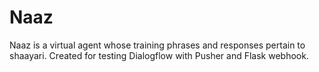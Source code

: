# Naaz
Naaz is a virtual agent whose training phrases and responses pertain to shaayari. Created for testing Dialogflow with Pusher and Flask webhook.
